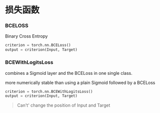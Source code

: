 # 损失函数



### BCELOSS

Binary Cross Entropy

```python
criterion = torch.nn.BCELoss()
output = criterion(Input, Target)
```





### BCEWithLogitsLoss

combines a Sigmoid layer and the BCELoss in one single class.

more numerically stable than using a plain Sigmoid followed by a BCELoss

```python
criterion = torch.nn.BCEWithLogitsLoss()
output = criterion(Input, Target)
```





> Can't' change the position of Input and Target